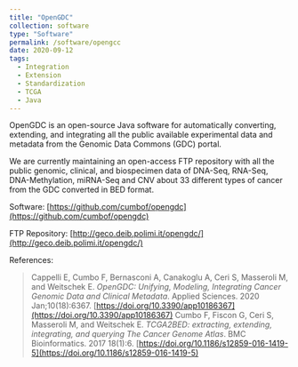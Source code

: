 ```yaml
---
title: "OpenGDC"
collection: software
type: "Software"
permalink: /software/opengcc
date: 2020-09-12
tags:
  - Integration
  - Extension
  - Standardization
  - TCGA
  - Java
---
```


OpenGDC is an open-source Java software for automatically converting, extending, and integrating
all the public available experimental data and metadata from the Genomic Data Commons (GDC) portal.

We are currently maintaining an open-access FTP repository with all the public genomic, clinical,
and biospecimen data of DNA-Seq, RNA-Seq, DNA-Methylation, miRNA-Seq and CNV about 33 different
types of cancer from the GDC converted in BED format.

Software: [https://github.com/cumbof/opengdc](https://github.com/cumbof/opengdc)

FTP Repository: [http://geco.deib.polimi.it/opengdc/](http://geco.deib.polimi.it/opengdc/)

References:

> Cappelli E, Cumbo F, Bernasconi A, Canakoglu A, Ceri S, Masseroli M, and Weitschek E. _OpenGDC: Unifying, Modeling, Integrating Cancer Genomic Data and Clinical Metadata_. Applied Sciences. 2020 Jan;10(18):6367. [https://doi.org/10.3390/app10186367](https://doi.org/10.3390/app10186367)
> Cumbo F, Fiscon G, Ceri S, Masseroli M, and Weitschek E. _TCGA2BED: extracting, extending, integrating, and querying The Cancer Genome Atlas_. BMC Bioinformatics. 2017 18(1):6. [https://doi.org/10.1186/s12859-016-1419-5](https://doi.org/10.1186/s12859-016-1419-5)
